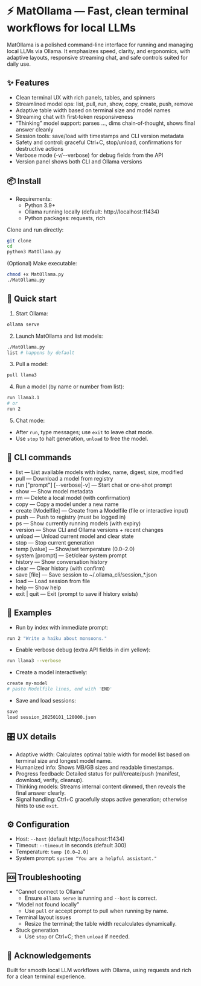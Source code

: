 # ⚡ MatOllama — Fast, clean terminal workflows for local LLMs
MatOllama is a polished command-line interface for running and managing local LLMs via Ollama. It emphasizes speed, clarity, and ergonomics, with adaptive layouts, responsive streaming chat, and safe controls suited for daily use.

## ✨ Features
- Clean terminal UX with rich panels, tables, and spinners
- Streamlined model ops: list, pull, run, show, copy, create, push, remove
- Adaptive table width based on terminal size and model names
- Streaming chat with first‑token responsiveness
- “Thinking” model support: parses …, dims chain‑of‑thought, shows final answer cleanly
- Session tools: save/load with timestamps and CLI version metadata
- Safety and control: graceful Ctrl+C, stop/unload, confirmations for destructive actions
- Verbose mode (-v/--verbose) for debug fields from the API
- Version panel shows both CLI and Ollama versions

## 📦 Install
- Requirements:
  - Python 3.9+
  - Ollama running locally (default: http://localhost:11434)
  - Python packages: requests, rich

Clone and run directly:
```bash
git clone 
cd 
python3 MatOllama.py
```

(Optional) Make executable:
```bash
chmod +x MatOllama.py
./MatOllama.py
```

## 🚀 Quick start
1) Start Ollama:
```bash
ollama serve
```

2) Launch MatOllama and list models:
```bash
./MatOllama.py
list # happens by default
```

3) Pull a model:
```bash
pull llama3
```

4) Run a model (by name or number from list):
```bash
run llama3.1
# or
run 2
```

5) Chat mode:
- After `run`, type messages; use `exit` to leave chat mode.
- Use `stop` to halt generation, `unload` to free the model.

## 🧰 CLI commands
- list — List available models with index, name, digest, size, modified
- pull  — Download a model from registry
- run  ["prompt"] [--verbose|-v] — Start chat or one‑shot prompt
- show  — Show model metadata
- rm  — Delete a local model (with confirmation)
- copy   — Copy a model under a new name
- create  [Modelfile] — Create from a Modelfile (file or interactive input)
- push  — Push to registry (must be logged in)
- ps — Show currently running models (with expiry)
- version — Show CLI and Ollama versions + recent changes
- unload — Unload current model and clear state
- stop — Stop current generation
- temp [value] — Show/set temperature (0.0–2.0)
- system [prompt] — Set/clear system prompt
- history — Show conversation history
- clear — Clear history (with confirm)
- save [file] — Save session to ~/.ollama_cli/session_*.json
- load  — Load session from file
- help — Show help
- exit | quit — Exit (prompt to save if history exists)

## 🧪 Examples
- Run by index with immediate prompt:
```bash
run 2 "Write a haiku about monsoons."
```

- Enable verbose debug (extra API fields in dim yellow):
```bash
run llama3 --verbose
```

- Create a model interactively:
```bash
create my-model
# paste Modelfile lines, end with 'END'
```

- Save and load sessions:
```bash
save
load session_20250101_120000.json
```

## 🎛️ UX details
- Adaptive width: Calculates optimal table width for model list based on terminal size and longest model name.
- Humanized info: Shows MB/GB sizes and readable timestamps.
- Progress feedback: Detailed status for pull/create/push (manifest, download, verify, cleanup).
- Thinking models: Streams internal content dimmed, then reveals the final answer clearly.
- Signal handling: Ctrl+C gracefully stops active generation; otherwise hints to use `exit`.

## ⚙️ Configuration
- Host: `--host` (default http://localhost:11434)
- Timeout: `--timeout` in seconds (default 300)
- Temperature: `temp [0.0–2.0]`
- System prompt: `system "You are a helpful assistant."`

## 🆘 Troubleshooting
- “Cannot connect to Ollama”
  - Ensure `ollama serve` is running and `--host` is correct.
- “Model not found locally”
  - Use `pull` or accept prompt to pull when running by name.
- Terminal layout issues
  - Resize the terminal; the table width recalculates dynamically.
- Stuck generation
  - Use `stop` or Ctrl+C; then `unload` if needed.

## 🙏 Acknowledgements
Built for smooth local LLM workflows with Ollama, using requests and rich for a clean terminal experience.
